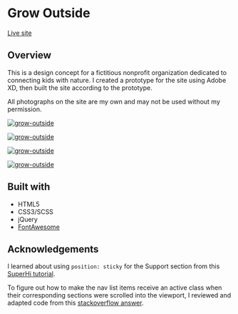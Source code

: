 # Grow Outside

[Live site](https://mattdahlseid.github.io/grow-outside/)

## Overview

This is a design concept for a fictitious nonprofit organization dedicated to connecting kids with nature. I created a prototype for the site using Adobe XD, then built the site according to the prototype. 

All photographs on the site are my own and may not be used without my permission.


<a href="https://mattdahlseid.github.io/grow-outside/" target="_blank" rel="noopener noreferrer"><img src="https://i.postimg.cc/R0WNTCZ9/grow-outside.png" alt="grow-outside" border="0"></a>

<a href="https://mattdahlseid.github.io/grow-outside/" target="_blank" rel="noopener noreferrer"><img src="https://i.postimg.cc/NjSgB6Qq/grow-outside-about.png" alt="grow-outside" border="0"></a>

<a href="https://mattdahlseid.github.io/grow-outside/" target="_blank" rel="noopener noreferrer"><img src="https://i.postimg.cc/1RFnVz8Z/grow-outside-support.png" alt="grow-outside" border="0"></a>

<a href="https://mattdahlseid.github.io/grow-outside/" target="_blank" rel="noopener noreferrer"><img src="https://i.postimg.cc/G2GLtHq7/grow-outside-connect.png" alt="grow-outside" border="0"></a>


## Built with

* HTML5
* CSS3/SCSS
* jQuery
* [FontAwesome](https://fontawesome.com/)

## Acknowledgements 

I learned about using `position: sticky` for the Support section from this [SuperHi tutorial](https://www.superhi.com/video/how-to-make-a-split-screen-site-with-sticky-sides).

To figure out how to make the nav list items receive an active class when their corresponding sections were scrolled into the viewport, I reviewed and adapted code from this [stackoverflow answer](https://stackoverflow.com/a/43349026). 
